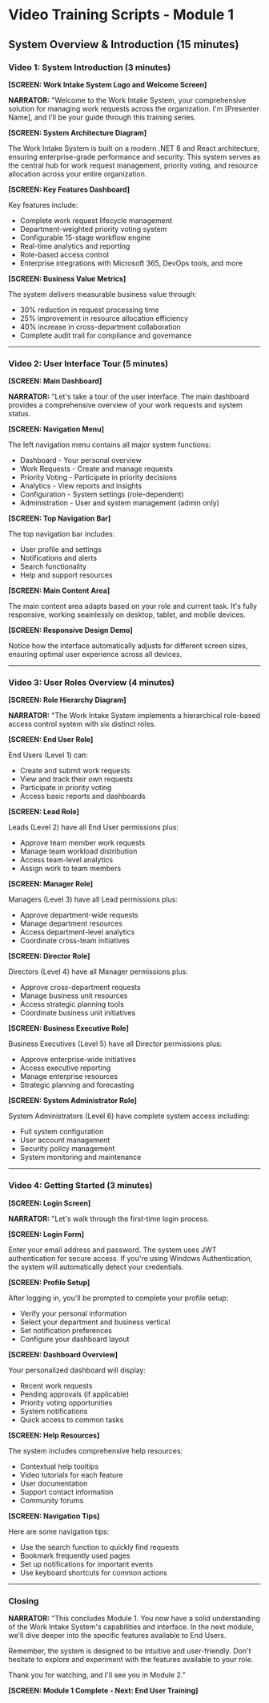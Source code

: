 # Video Training Scripts - Module 1
## System Overview & Introduction (15 minutes)

### Video 1: System Introduction (3 minutes)

**[SCREEN: Work Intake System Logo and Welcome Screen]**

**NARRATOR:** "Welcome to the Work Intake System, your comprehensive solution for managing work requests across the organization. I'm [Presenter Name], and I'll be your guide through this training series.

**[SCREEN: System Architecture Diagram]**

The Work Intake System is built on a modern .NET 8 and React architecture, ensuring enterprise-grade performance and security. This system serves as the central hub for work request management, priority voting, and resource allocation across your entire organization.

**[SCREEN: Key Features Dashboard]**

Key features include:
- Complete work request lifecycle management
- Department-weighted priority voting system
- Configurable 15-stage workflow engine
- Real-time analytics and reporting
- Role-based access control
- Enterprise integrations with Microsoft 365, DevOps tools, and more

**[SCREEN: Business Value Metrics]**

The system delivers measurable business value through:
- 30% reduction in request processing time
- 25% improvement in resource allocation efficiency
- 40% increase in cross-department collaboration
- Complete audit trail for compliance and governance

---

### Video 2: User Interface Tour (5 minutes)

**[SCREEN: Main Dashboard]**

**NARRATOR:** "Let's take a tour of the user interface. The main dashboard provides a comprehensive overview of your work requests and system status.

**[SCREEN: Navigation Menu]**

The left navigation menu contains all major system functions:
- Dashboard - Your personal overview
- Work Requests - Create and manage requests
- Priority Voting - Participate in priority decisions
- Analytics - View reports and insights
- Configuration - System settings (role-dependent)
- Administration - User and system management (admin only)

**[SCREEN: Top Navigation Bar]**

The top navigation bar includes:
- User profile and settings
- Notifications and alerts
- Search functionality
- Help and support resources

**[SCREEN: Main Content Area]**

The main content area adapts based on your role and current task. It's fully responsive, working seamlessly on desktop, tablet, and mobile devices.

**[SCREEN: Responsive Design Demo]**

Notice how the interface automatically adjusts for different screen sizes, ensuring optimal user experience across all devices.

---

### Video 3: User Roles Overview (4 minutes)

**[SCREEN: Role Hierarchy Diagram]**

**NARRATOR:** "The Work Intake System implements a hierarchical role-based access control system with six distinct roles.

**[SCREEN: End User Role]**

End Users (Level 1) can:
- Create and submit work requests
- View and track their own requests
- Participate in priority voting
- Access basic reports and dashboards

**[SCREEN: Lead Role]**

Leads (Level 2) have all End User permissions plus:
- Approve team member work requests
- Manage team workload distribution
- Access team-level analytics
- Assign work to team members

**[SCREEN: Manager Role]**

Managers (Level 3) have all Lead permissions plus:
- Approve department-wide requests
- Manage department resources
- Access department-level analytics
- Coordinate cross-team initiatives

**[SCREEN: Director Role]**

Directors (Level 4) have all Manager permissions plus:
- Approve cross-department requests
- Manage business unit resources
- Access strategic planning tools
- Coordinate business unit initiatives

**[SCREEN: Business Executive Role]**

Business Executives (Level 5) have all Director permissions plus:
- Approve enterprise-wide initiatives
- Access executive reporting
- Manage enterprise resources
- Strategic planning and forecasting

**[SCREEN: System Administrator Role]**

System Administrators (Level 6) have complete system access including:
- Full system configuration
- User account management
- Security policy management
- System monitoring and maintenance

---

### Video 4: Getting Started (3 minutes)

**[SCREEN: Login Screen]**

**NARRATOR:** "Let's walk through the first-time login process.

**[SCREEN: Login Form]**

Enter your email address and password. The system uses JWT authentication for secure access. If you're using Windows Authentication, the system will automatically detect your credentials.

**[SCREEN: Profile Setup]**

After logging in, you'll be prompted to complete your profile setup:
- Verify your personal information
- Select your department and business vertical
- Set notification preferences
- Configure your dashboard layout

**[SCREEN: Dashboard Overview]**

Your personalized dashboard will display:
- Recent work requests
- Pending approvals (if applicable)
- Priority voting opportunities
- System notifications
- Quick access to common tasks

**[SCREEN: Help Resources]**

The system includes comprehensive help resources:
- Contextual help tooltips
- Video tutorials for each feature
- User documentation
- Support contact information
- Community forums

**[SCREEN: Navigation Tips]**

Here are some navigation tips:
- Use the search function to quickly find requests
- Bookmark frequently used pages
- Set up notifications for important events
- Use keyboard shortcuts for common actions

---

### Closing

**NARRATOR:** "This concludes Module 1. You now have a solid understanding of the Work Intake System's capabilities and interface. In the next module, we'll dive deeper into the specific features available to End Users.

Remember, the system is designed to be intuitive and user-friendly. Don't hesitate to explore and experiment with the features available to your role.

Thank you for watching, and I'll see you in Module 2."

**[SCREEN: Module 1 Complete - Next: End User Training]**
